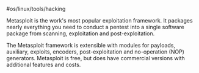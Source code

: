 #os/linux/tools/hacking 

Metasploit is the work's most popular exploitation framework. It packages nearly everything you need to conduct a pentest into a single software package from scanning, exploitation and post-exploitation.

The Metasploit framework is extensible with modules for payloads, auxiliary, exploits, encoders, post-exploitation and no-operation (NOP) generators. Metasploit is free, but does have commercial versions with additional features and costs.